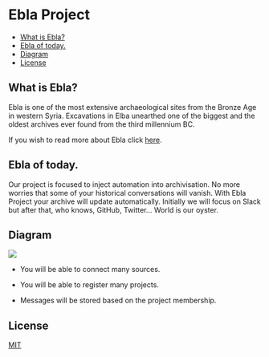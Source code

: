 # Ebla Project

<!-- toc -->

- [What is Ebla?](#what-is-ebla)
- [Ebla of today.](#ebla-of-today)
- [Diagram](#diagram)
- [License](#license)

<!-- tocstop -->

## What is Ebla?

Ebla is one of the most extensive archaeological sites from the Bronze Age in western Syria. Excavations in Elba unearthed one of the biggest and the oldest archives ever found from the third millennium BC.

If you wish to read more about Ebla click [here](https://en.unesco.org/syrian-observatory/news/ebla-tell-mardikh).

## Ebla of today.

Our project is focused to inject automation into archivisation. No more worries that some of your historical conversations will vanish. With Ebla Project your archive will update automatically.
Initially we will focus on Slack but after that, who knows, GitHub, Twitter... World is our oyster.

## Diagram

[![](ebla-diagram)](./img/ebla.png)

*  You will be able to connect many sources.

*  You will be able to register many projects. 

*  Messages will be stored based on the project membership.

## License

[MIT](./LICENSE)
